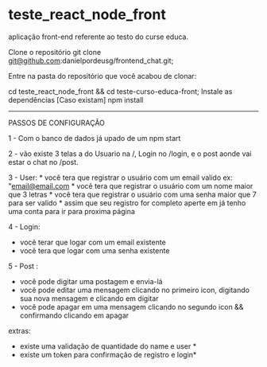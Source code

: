 # teste_react_node_front
aplicação front-end referente ao testo do curse educa.

Clone o repositório
git clone git@github.com:danielpordeusg/frontend_chat.git;

Entre na pasta do repositório que você acabou de clonar:

cd teste_react_node_front && cd teste-curso-educa-front;
Instale as dependências [Caso existam]
npm install

------------------------------------------------------------------------
PASSOS DE CONFIGURAÇÃO 

1 - Com o banco de dados já upado de um npm start

2 - vão existe 3 telas a do Usuario na /, Login no /login, e o post aonde vai estar o chat no /post.

3 - User: 
    * vocẽ tera que registrar o usuário com um email valido ex: "email@email.com
    * vocẽ tera que registrar o usuário com um nome maior que 3 letras
    * vocẽ tera que registrar o usuário com uma senha maior que 7 para ser valido
    * assim que seu registro for completo aperte em já tenho uma conta para ir para proxima página
    
4 - Login:
  - vocẽ terar que logar com um email existente
  - vocẽ tera que logar com uma senha existente
  
5 - Post :
  - vocẽ pode digitar uma postagem e envia-lá
  - vocẽ pode editar uma mensagem clicando no primeiro icon, digitando sua nova mensagem e clicando em digitar
  - vocẽ pode apagar em uma mensagem clicando no segundo icon && confirmando clicando em apagar
  
  extras: 
  * existe uma validação de quantidade do name e user *
  * existe um token para confirmação de registro e login*
